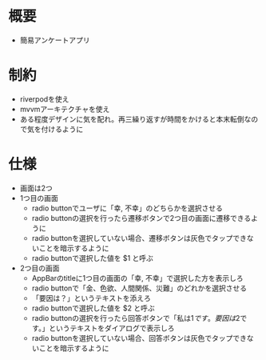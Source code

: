 # 概要
- 簡易アンケートアプリ

# 制約
- riverpodを使え
- mvvmアーキテクチャを使え
- ある程度デザインに気を配れ。再三繰り返すが時間をかけると本末転倒なので気を付けるように

# 仕様
- 画面は2つ
- 1つ目の画面
    - radio buttonでユーザに「幸, 不幸」のどちらかを選択させる
    - radio buttonの選択を行ったら遷移ボタンで2つ目の画面に遷移できるように
    - radio buttonを選択していない場合、遷移ボタンは灰色でタップできないことを暗示するように
    - radio buttonで選択した値を $1 と呼ぶ
- 2つ目の画面
    - AppBarのtitleに1つ目の画面の「幸, 不幸」で選択した方を表示しろ
    - radio buttonで「金、色欲、人間関係、災難」のどれかを選択させる
    - 「要因は？」というテキストを添えろ
    - radio buttonで選択した値を $2 と呼ぶ
    - radio buttonの選択を行ったら回答ボタンで「私は$1です。要因は$2です。」というテキストをダイアログで表示しろ
    - radio buttonを選択していない場合、回答ボタンは灰色でタップできないことを暗示するように